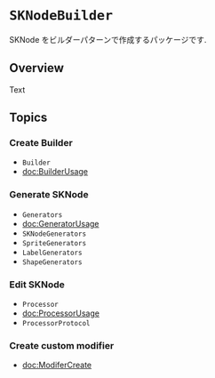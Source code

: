 # ``SKNodeBuilder``

SKNode をビルダーパターンで作成するパッケージです.

## Overview

<!--@START_MENU_TOKEN@-->Text<!--@END_MENU_TOKEN@-->

## Topics

### Create Builder

- ``Builder``
- <doc:BuilderUsage>

### Generate SKNode

- ``Generators``
- <doc:GeneratorUsage>
- ``SKNodeGenerators``
- ``SpriteGenerators``
- ``LabelGenerators``
- ``ShapeGenerators``

### Edit SKNode

- ``Processor``
- <doc:ProcessorUsage>
- ``ProcessorProtocol``

### Create custom modifier

- <doc:ModiferCreate>
